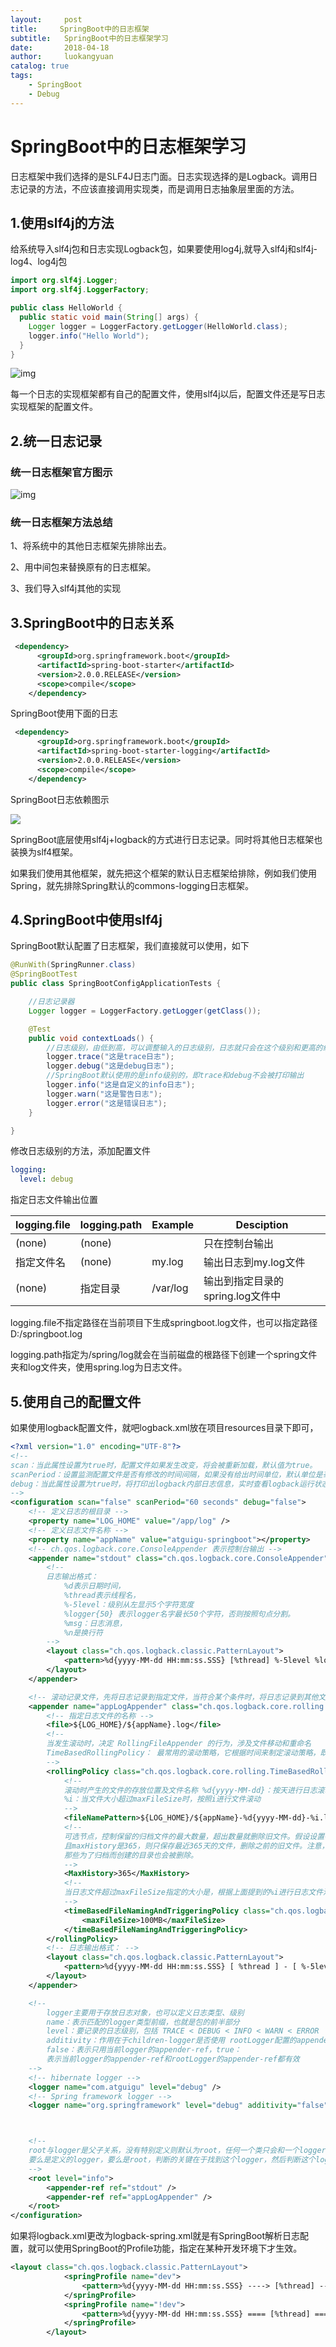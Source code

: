 ```yaml
---
layout:     post
title:     SpringBoot中的日志框架
subtitle:   SpringBoot中的日志框架学习
date:       2018-04-18
author:     luokangyuan
catalog: true
tags:
    - SpringBoot
    - Debug
---
```

# SpringBoot中的日志框架学习

日志框架中我们选择的是SLF4J日志门面。日志实现选择的是Logback。调用日志记录的方法，不应该直接调用实现类，而是调用日志抽象层里面的方法。

## 1.使用slf4j的方法

给系统导入slf4j包和日志实现Logback包，如果要使用log4j,就导入slf4j和slf4j-log4、log4j包

~~~java
import org.slf4j.Logger;
import org.slf4j.LoggerFactory;

public class HelloWorld {
  public static void main(String[] args) {
    Logger logger = LoggerFactory.getLogger(HelloWorld.class);
    logger.info("Hello World");
  }
}
~~~

![img](https://www.slf4j.org/images/concrete-bindings.png)

每一个日志的实现框架都有自己的配置文件，使用slf4j以后，配置文件还是写日志实现框架的配置文件。

## 2.统一日志记录

### 统一日志框架官方图示

![img](https://www.slf4j.org/images/legacy.png)

### 统一日志框架方法总结

1、将系统中的其他日志框架先排除出去。

2、用中间包来替换原有的日志框架。

3、我们导入slf4j其他的实现

## 3.SpringBoot中的日志关系

~~~xml
 <dependency>
      <groupId>org.springframework.boot</groupId>
      <artifactId>spring-boot-starter</artifactId>
      <version>2.0.0.RELEASE</version>
      <scope>compile</scope>
    </dependency>
~~~

SpringBoot使用下面的日志

~~~xml
 <dependency>
      <groupId>org.springframework.boot</groupId>
      <artifactId>spring-boot-starter-logging</artifactId>
      <version>2.0.0.RELEASE</version>
      <scope>compile</scope>
    </dependency>
~~~

SpringBoot日志依赖图示

![](图片素材/6.png)

SpringBoot底层使用slf4j+logback的方式进行日志记录。同时将其他日志框架也装换为slf4框架。

如果我们使用其他框架，就先把这个框架的默认日志框架给排除，例如我们使用Spring，就先排除Spring默认的commons-logging日志框架。

## 4.SpringBoot中使用slf4j

SpringBoot默认配置了日志框架，我们直接就可以使用，如下

~~~java
@RunWith(SpringRunner.class)
@SpringBootTest
public class SpringBootConfigApplicationTests {

	//日志记录器
	Logger logger = LoggerFactory.getLogger(getClass());

	@Test
	public void contextLoads() {
		//日志级别，由低到高，可以调整输入的日志级别，日志就只会在这个级别和更高的级别生效
		logger.trace("这是trace日志");
		logger.debug("这是debug日志");
		//SpringBoot默认使用的是info级别的，即trace和debug不会被打印输出
		logger.info("这是自定义的info日志");
		logger.warn("这是警告日志");
		logger.error("这是错误日志");
	}

}
~~~

修改日志级别的方法，添加配置文件

~~~yaml
logging:
  level: debug
~~~

指定日志文件输出位置

| logging.file | logging.path | Example  | Desciption            |
| ------------ | ------------ | -------- | --------------------- |
| (none)       | (none)       |          | 只在控制台输出               |
| 指定文件名        | (none)       | my.log   | 输出日志到my.log文件         |
| (none)       | 指定目录         | /var/log | 输出到指定目录的spring.log文件中 |

logging.file不指定路径在当前项目下生成springboot.log文件，也可以指定路径D:/springboot.log

logging.path指定为/spring/log就会在当前磁盘的根路径下创建一个spring文件夹和log文件夹，使用spring.log为日志文件。

## 5.使用自己的配置文件

如果使用logback配置文件，就吧logback.xml放在项目resources目录下即可，

~~~xml
<?xml version="1.0" encoding="UTF-8"?>
<!--
scan：当此属性设置为true时，配置文件如果发生改变，将会被重新加载，默认值为true。
scanPeriod：设置监测配置文件是否有修改的时间间隔，如果没有给出时间单位，默认单位是毫秒当scan为true时，此属性生效。默认的时间间隔为1分钟。
debug：当此属性设置为true时，将打印出logback内部日志信息，实时查看logback运行状态。默认值为false。
-->
<configuration scan="false" scanPeriod="60 seconds" debug="false">
    <!-- 定义日志的根目录 -->
    <property name="LOG_HOME" value="/app/log" />
    <!-- 定义日志文件名称 -->
    <property name="appName" value="atguigu-springboot"></property>
    <!-- ch.qos.logback.core.ConsoleAppender 表示控制台输出 -->
    <appender name="stdout" class="ch.qos.logback.core.ConsoleAppender">
        <!--
        日志输出格式：
			%d表示日期时间，
			%thread表示线程名，
			%-5level：级别从左显示5个字符宽度
			%logger{50} 表示logger名字最长50个字符，否则按照句点分割。 
			%msg：日志消息，
			%n是换行符
        -->
        <layout class="ch.qos.logback.classic.PatternLayout">
            <pattern>%d{yyyy-MM-dd HH:mm:ss.SSS} [%thread] %-5level %logger{50} - %msg%n</pattern>
        </layout>
    </appender>

    <!-- 滚动记录文件，先将日志记录到指定文件，当符合某个条件时，将日志记录到其他文件 -->  
    <appender name="appLogAppender" class="ch.qos.logback.core.rolling.RollingFileAppender">
        <!-- 指定日志文件的名称 -->
        <file>${LOG_HOME}/${appName}.log</file>
        <!--
        当发生滚动时，决定 RollingFileAppender 的行为，涉及文件移动和重命名
        TimeBasedRollingPolicy： 最常用的滚动策略，它根据时间来制定滚动策略，既负责滚动也负责出发滚动。
        -->
        <rollingPolicy class="ch.qos.logback.core.rolling.TimeBasedRollingPolicy">
            <!--
            滚动时产生的文件的存放位置及文件名称 %d{yyyy-MM-dd}：按天进行日志滚动 
            %i：当文件大小超过maxFileSize时，按照i进行文件滚动
            -->
            <fileNamePattern>${LOG_HOME}/${appName}-%d{yyyy-MM-dd}-%i.log</fileNamePattern>
            <!-- 
            可选节点，控制保留的归档文件的最大数量，超出数量就删除旧文件。假设设置每天滚动，
            且maxHistory是365，则只保存最近365天的文件，删除之前的旧文件。注意，删除旧文件是，
            那些为了归档而创建的目录也会被删除。
            -->
            <MaxHistory>365</MaxHistory>
            <!-- 
            当日志文件超过maxFileSize指定的大小是，根据上面提到的%i进行日志文件滚动 注意此处配置SizeBasedTriggeringPolicy是无法实现按文件大小进行滚动的，必须配置timeBasedFileNamingAndTriggeringPolicy
            -->
            <timeBasedFileNamingAndTriggeringPolicy class="ch.qos.logback.core.rolling.SizeAndTimeBasedFNATP">
                <maxFileSize>100MB</maxFileSize>
            </timeBasedFileNamingAndTriggeringPolicy>
        </rollingPolicy>
        <!-- 日志输出格式： -->     
        <layout class="ch.qos.logback.classic.PatternLayout">
            <pattern>%d{yyyy-MM-dd HH:mm:ss.SSS} [ %thread ] - [ %-5level ] [ %logger{50} : %line ] - %msg%n</pattern>
        </layout>
    </appender>

    <!-- 
		logger主要用于存放日志对象，也可以定义日志类型、级别
		name：表示匹配的logger类型前缀，也就是包的前半部分
		level：要记录的日志级别，包括 TRACE < DEBUG < INFO < WARN < ERROR
		additivity：作用在于children-logger是否使用 rootLogger配置的appender进行输出，
		false：表示只用当前logger的appender-ref，true：
		表示当前logger的appender-ref和rootLogger的appender-ref都有效
    -->
    <!-- hibernate logger -->
    <logger name="com.atguigu" level="debug" />
    <!-- Spring framework logger -->
    <logger name="org.springframework" level="debug" additivity="false"></logger>



    <!-- 
    root与logger是父子关系，没有特别定义则默认为root，任何一个类只会和一个logger对应，
    要么是定义的logger，要么是root，判断的关键在于找到这个logger，然后判断这个logger的appender和level。 
    -->
    <root level="info">
        <appender-ref ref="stdout" />
        <appender-ref ref="appLogAppender" />
    </root>
</configuration> 
~~~

如果将logback.xml更改为logback-spring.xml就是有SpringBoot解析日志配置，就可以使用SpringBoot的Profile功能，指定在某种开发环境下才生效。

~~~xml
<layout class="ch.qos.logback.classic.PatternLayout">
            <springProfile name="dev">
                <pattern>%d{yyyy-MM-dd HH:mm:ss.SSS} ----> [%thread] ---> %-5level %logger{50} - %msg%n</pattern>
            </springProfile>
            <springProfile name="!dev">
                <pattern>%d{yyyy-MM-dd HH:mm:ss.SSS} ==== [%thread] ==== %-5level %logger{50} - %msg%n</pattern>
            </springProfile>
        </layout>
~~~

